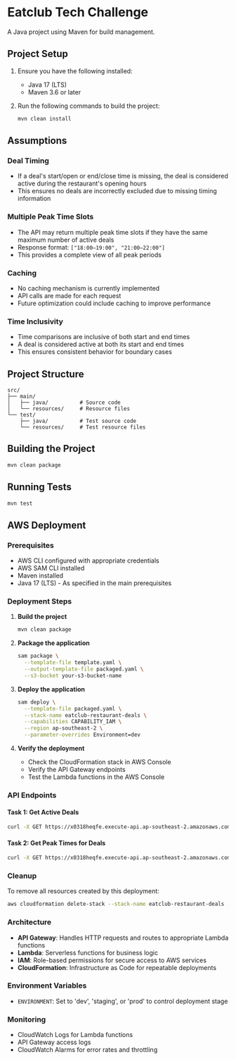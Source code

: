# Eatclub Tech Challenge

A Java project using Maven for build management.

## Project Setup

1. Ensure you have the following installed:
   - Java 17 (LTS)
   - Maven 3.6 or later

2. Run the following commands to build the project:
   ```bash
   mvn clean install
   ```

## Assumptions

### Deal Timing
- If a deal's start/open or end/close time is missing, the deal is considered active during the restaurant's opening hours
- This ensures no deals are incorrectly excluded due to missing timing information

### Multiple Peak Time Slots
- The API may return multiple peak time slots if they have the same maximum number of active deals
- Response format: `["18:00–19:00", "21:00–22:00"]`
- This provides a complete view of all peak periods

### Caching
- No caching mechanism is currently implemented
- API calls are made for each request
- Future optimization could include caching to improve performance

### Time Inclusivity
- Time comparisons are inclusive of both start and end times
- A deal is considered active at both its start and end times
- This ensures consistent behavior for boundary cases

## Project Structure
```
src/
├── main/
│   ├── java/          # Source code
│   └── resources/     # Resource files
└── test/
    ├── java/          # Test source code
    └── resources/     # Test resource files
```

## Building the Project

```bash
mvn clean package
```

## Running Tests

```bash
mvn test
```

## AWS Deployment

### Prerequisites
- AWS CLI configured with appropriate credentials
- AWS SAM CLI installed
- Maven installed
- Java 17 (LTS) - As specified in the main prerequisites

### Deployment Steps

1. **Build the project**
   ```bash
   mvn clean package
   ```

2. **Package the application**
   ```bash
   sam package \
     --template-file template.yaml \
     --output-template-file packaged.yaml \
     --s3-bucket your-s3-bucket-name
   ```

3. **Deploy the application**
   ```bash
   sam deploy \
     --template-file packaged.yaml \
     --stack-name eatclub-restaurant-deals \
     --capabilities CAPABILITY_IAM \
     --region ap-southeast-2 \
     --parameter-overrides Environment=dev
   ```

4. **Verify the deployment**
   - Check the CloudFormation stack in AWS Console
   - Verify the API Gateway endpoints
   - Test the Lambda functions in the AWS Console

### API Endpoints

#### Task 1: Get Active Deals
```bash
curl -X GET https://x0318heqfe.execute-api.ap-southeast-2.amazonaws.com/dev/v1/restaurants/deals?timeOfDay=8:32pm
```

#### Task 2: Get Peak Times for Deals
```bash
curl -X GET https://x0318heqfe.execute-api.ap-southeast-2.amazonaws.com/dev/v1/restaurants/deals/peak-times
```

### Cleanup
To remove all resources created by this deployment:
```bash
aws cloudformation delete-stack --stack-name eatclub-restaurant-deals --region ap-southeast-2
```

### Architecture
- **API Gateway**: Handles HTTP requests and routes to appropriate Lambda functions
- **Lambda**: Serverless functions for business logic
- **IAM**: Role-based permissions for secure access to AWS services
- **CloudFormation**: Infrastructure as Code for repeatable deployments

### Environment Variables
- `ENVIRONMENT`: Set to 'dev', 'staging', or 'prod' to control deployment stage

### Monitoring
- CloudWatch Logs for Lambda functions
- API Gateway access logs
- CloudWatch Alarms for error rates and throttling